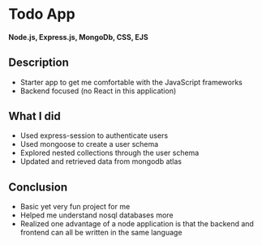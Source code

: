 # Todo App
#### Node.js, Express.js, MongoDb, CSS, EJS
## Description
- Starter app to get me comfortable with the JavaScript frameworks
- Backend focused (no React in this application)

## What I did
- Used express-session to authenticate users
- Used mongoose to create a user schema
- Explored nested collections through the user schema
- Updated and retrieved data from mongodb atlas
  

## Conclusion
- Basic yet very fun project for me
- Helped me understand nosql databases more
- Realized one advantage of a node application is that the backend and frontend can all be written in the same language
